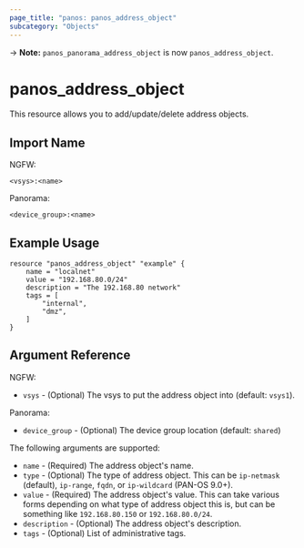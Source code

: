 ```yaml
---
page_title: "panos: panos_address_object"
subcategory: "Objects"
---
```


-> **Note:** `panos_panorama_address_object` is now `panos_address_object`.

# panos_address_object

This resource allows you to add/update/delete address objects.


## Import Name

NGFW:

```
<vsys>:<name>
```

Panorama:

```
<device_group>:<name>
```


## Example Usage

```hcl
resource "panos_address_object" "example" {
    name = "localnet"
    value = "192.168.80.0/24"
    description = "The 192.168.80 network"
    tags = [
        "internal",
        "dmz",
    ]
}
```

## Argument Reference

NGFW:

* `vsys` - (Optional) The vsys to put the address object into (default:
  `vsys1`).

Panorama:

* `device_group` - (Optional) The device group location (default: `shared`)

The following arguments are supported:

* `name` - (Required) The address object's name.
* `type` - (Optional) The type of address object.  This can be `ip-netmask`
  (default), `ip-range`, `fqdn`, or `ip-wildcard` (PAN-OS 9.0+).
* `value` - (Required) The address object's value.  This can take various
  forms depending on what type of address object this is, but can be something
  like `192.168.80.150` or `192.168.80.0/24`.
* `description` - (Optional) The address object's description.
* `tags` - (Optional) List of administrative tags.
